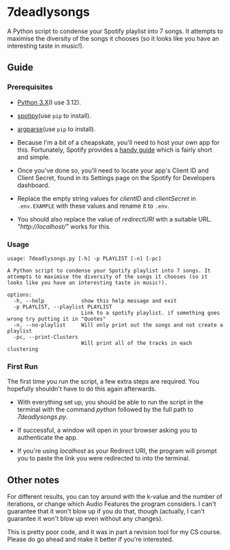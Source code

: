 # 7deadlysongs
A Python script to condense your Spotify playlist into 7 songs. It attempts to maximise the diversity of the songs it chooses (so it looks like you have an interesting taste in music!).

## Guide

### Prerequisites

- [Python 3.X](https://www.python.org/downloads/)(I use 3.12).

- [spotipy](https://pypi.org/project/spotipy/)(use `pip` to install).

- [argparse](https://pypi.org/project/argparse/)(use `pip` to install).

- Because I'm a bit of a cheapskate, you'll need to host your own app for this. Fortunately, Spotify provides a [handy guide](https://developer.spotify.com/documentation/web-api) which is fairly short and simple.

- Once you've done so, you'll need to locate your app's Client ID and Client Secret, found in its Settings page on the Spotify for Developers dashboard.

- Replace the empty string values for *clientID* and *clientSecret* in `.env.EXAMPLE` with these values and rename it to `.env`.

- You should also replace the value of *redirectURI* with a suitable URL. *"http://localhost/"* works for this.

### Usage
```
usage: 7deadlysongs.py [-h] -p PLAYLIST [-n] [-pc]

A Python script to condense your Spotify playlist into 7 songs. It attempts to maximise the diversity of the songs it chooses (so it looks like you have an interesting taste in music!).

options:
  -h, --help            show this help message and exit
  -p PLAYLIST, --playlist PLAYLIST
                        Link to a spotify playlist. if something goes wrong try putting it in "Quotes"
  -n, --no-playlist     Will only print out the songs and not create a playlist
  -pc, --print-Clusters
                        Will print all of the tracks in each clustering
```
### First Run

The first time you run the script, a few extra steps are required. You hopefully shouldn't have to do this again afterwards.

- With everything set up, you should be able to run the script in the terminal with the command *python* followed by the full path to *7deadlysongs.py*.

- If successful, a window will open in your browser asking you to authenticate the app.

- If you're using *localhost* as your Redirect URI, the program will prompt you to paste the link you were redirected to into the terminal.

## Other notes

For different results, you can toy around with the k-value and the number of iterations, or change which Audio Features the program considers. I can't guarantee that it won't blow up if you do that, though (actually, I can't guarantee it won't blow up even without any changes).

This is pretty poor code, and it was in part a revision tool for my CS course. Please do go ahead and make it better if you're interested.
